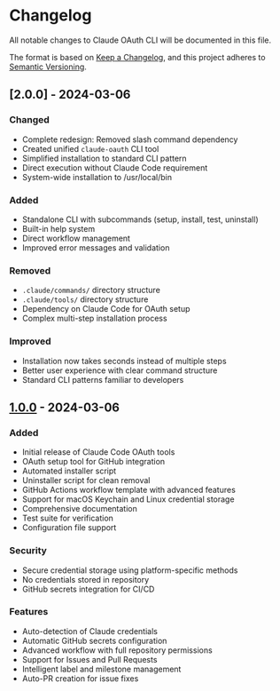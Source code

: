 # Changelog

All notable changes to Claude OAuth CLI will be documented in this file.

The format is based on [Keep a Changelog](https://keepachangelog.com/en/1.0.0/),
and this project adheres to [Semantic Versioning](https://semver.org/spec/v2.0.0.html).

## [2.0.0] - 2024-03-06

### Changed
- Complete redesign: Removed slash command dependency
- Created unified `claude-oauth` CLI tool
- Simplified installation to standard CLI pattern
- Direct execution without Claude Code requirement
- System-wide installation to /usr/local/bin

### Added
- Standalone CLI with subcommands (setup, install, test, uninstall)
- Built-in help system
- Direct workflow management
- Improved error messages and validation

### Removed
- `.claude/commands/` directory structure
- `.claude/tools/` directory structure
- Dependency on Claude Code for OAuth setup
- Complex multi-step installation process

### Improved
- Installation now takes seconds instead of multiple steps
- Better user experience with clear command structure
- Standard CLI patterns familiar to developers

## [1.0.0] - 2024-03-06

### Added
- Initial release of Claude Code OAuth tools
- OAuth setup tool for GitHub integration
- Automated installer script
- Uninstaller script for clean removal
- GitHub Actions workflow template with advanced features
- Support for macOS Keychain and Linux credential storage
- Comprehensive documentation
- Test suite for verification
- Configuration file support

### Security
- Secure credential storage using platform-specific methods
- No credentials stored in repository
- GitHub secrets integration for CI/CD

### Features
- Auto-detection of Claude credentials
- Automatic GitHub secrets configuration
- Advanced workflow with full repository permissions
- Support for Issues and Pull Requests
- Intelligent label and milestone management
- Auto-PR creation for issue fixes

[1.0.0]: https://github.com/hikarubw/claude-code-oauth/releases/tag/v1.0.0